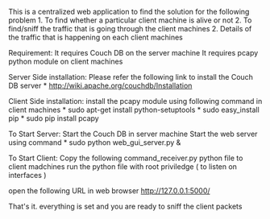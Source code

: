 This is a centralized  web application to find the solution for the following  problem 
	1. To find whether a particular client machine is alive or not
	2. To find/sniff the traffic that is going through the client machines
	2. Details of the traffic that is happening on each client machines

Requirement:
	It requires Couch DB on the server machine
	It requires pcapy python module on client machines

Server Side installation:
	Please refer the following link to install the Couch DB server 
		* http://wiki.apache.org/couchdb/Installation

Client Side installation:
    install the pcapy module using following command in client machines
		* sudo apt-get install python-setuptools
        * sudo easy_install pip
        * sudo pip install pcapy

To Start Server:
	Start the Couch DB in server machine
	Start the web server using command
		* sudo python web_gui_server.py &

To Start Client:
	Copy the following command_receiver.py python file to client madchines
	run the python file with root priviledge ( to listen on interfaces )

open the following URL in web browser 
	http://127.0.0.1:5000/

That's it. everything is set and you are ready to sniff the client packets
